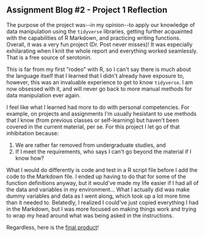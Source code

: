 ## Assignment Blog #2 - Project 1 Reflection

The purpose of the project was--in my opinion--to apply our knowledge of data manipulation using the `tidyverse` libraries, getting further acquainted with the capabilities of R Markdown, and practicing writing functions. Overall, it was a very fun project (Dr. Post never misses)! It was especially exhilarating when I knit the whole report and everything worked seamlessly. That is a free source of serotonin.

This is far from my first "rodeo" with R, so I can't say there is much about the language itself that I learned that I didn't already have exposure to, however, this was an invaluable experience to get to know `tidyverse`. I am now obsessed with it, and will never go back to more manual methods for data manipulation ever again.

I feel like what I learned had more to do with personal competencies. For example, on projects and assignments I'm usually hesistant to use methods that I know (from previous classes or self-learning) but haven't been covered in the current material, per se. For this project I let go of that inhibitation because:

1. We are rather far removed from undergraduate studies, and
2. If I meet the requirements, who says I can't go beyond the material if I know how?

What I would do differently is code and test in a R script file before I add the code to the Markdown file. I ended up having to do that for some of the function definitions anyway, but it would've made my life easier if I had all of the data and variables in my environment... What I actually did was make dummy variables and data as I went along, which took up a lot more time than it needed to. Belatedly, I realized I could've just copied everything I had in the Markdown, but I was more focused on making things work and trying to wrap my head around what was being asked in the instructions.

Regardless, here is the [final product](https://bmcauley.github.io/project1_benne.html)!
